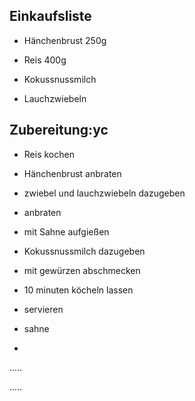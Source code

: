 ## Einkaufsliste
- Hänchenbrust 250g

- Reis 400g

- Kokussnussmilch

- Lauchzwiebeln

## Zubereitung:yc

- Reis kochen

- Hänchenbrust anbraten 

- zwiebel und lauchzwiebeln dazugeben

- anbraten

- mit Sahne aufgießen

- Kokussnussmilch dazugeben

- mit gewürzen abschmecken

- 10 minuten köcheln lassen

- servieren

- sahne
- 

.....

.....
